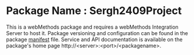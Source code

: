 # Package Name : Sergh2409Project
This is a webMethods package and requires a webMethods Integration Server to host it. Package versioning and configuration can be found in the package [manifest](./Sergh2409Project/manifest.v3) file. Service and API documentation is available on the package's home page http://&lt;server&gt;:&lt;port&gt;/&lt;packagename>.